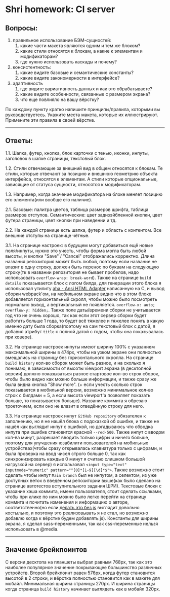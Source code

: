 # Shri homework: CI server

## Вопросы:
1. правильное использование БЭМ-сущностей:
    1. какие части макета являются одним и тем же блоком?
    1. какие стили относятся к блокам, а какие к элементам и модификаторам?
    1. где нужно использовать каскады и почему?
1. консистентность:
    1. какие видите базовые и семантические константы?
    1. какие видите закономерности в интерфейсе?
1. адаптивность
    1. где видите вариативность данных и как это обрабатываете?
    1. какие видите особенности, связанные с размером экрана?
    1. что еще повлияло на вашу вёрстку?

По каждому пункту кратко напишите принципы/правила, которыми вы руководствуетесь. Укажите места макета, которые их иллюстрируют. Примените эти правила в своей вёрстке.

---

## Ответы:
1.1. Шапка, футер, кнопка, блок карточки с тенью, иконки, инпуты, заголовок в шапке страницы, текстовый блок.

1.2. Стили отвечающие за внешний вид в общем относятся к блокам. Те стили, которые отвечают за позицию и внешнюю геометрию объекта интерфейса, относятся к элементам. А стили которые опциональные, зависящие от статуса сущности, относятся к модификаторам.

1.3. Например, когда значение модификатора на блоке меняет позицию его элемента(или вообще его наличие).

2.1. Базовые: палитра цветов, таблица размеров шрифта, таблица размеров отступов. Семантические: цвет задизэйбленной кнопки, цвет футера страницы, цвет кнопки при наведении и тд.

2.2. На каждой странице есть шапка, футер и область с контентом. Все внешние отступы на странице чётные.

3.1. На странице настроек: в будущем могут добавиться ещё новые поля/инпуты, нужно это учесть, чтобы форма могла быть любой высоты, и кнопки "Save" / "Cancel" отображались корректно. Длина названия репозитория может быть любой, поэтому если название не влазит в одну строку, должен быть перенос по буквам на следующую строку(тк в названии репозитория не бывает пробелов, надо использовать `overflow-wrap: break-word`). Также на странице `build details` показывается блок с логом билда, для генерации этого блока я использовал утилиту [aha - Ansi HTML Adapter](https://github.com/theZiz/aha) написанную на C, и вывод сборки webpack'ом, на мобильном экране видно что в этом блоке добавляется горизонтальный скролл, чтобы можно было посмотреть нормально вывод, а вертикальный не появляется. `overflow-x: auto; overflow-y: hidden;`. Также поле даты/времени сборки не учитывается год что не очень хорошо, так как если этот сервер сборки будет работать больше 1 года, то будет всё тяжелее и тяжелее понять в какую именно дату была сборка(поэтому на сам текстовый блок с датой, я добавил атрибут `title` с полной датой с годом, чтобы она показывалась при ховере).

3.2. На странице настроек инпуты имеют ширину 100% с указанием максимальной ширины в 474px, чтобы на узком экране они полностью вмещались на страницу без горизонтального скролла. На странице `build history` кол-во сборок может быть разное, и на сколько я понимаю, в зависимости от высоты viewport экрана (в десктопной версии) должно показываться разное стартовое кол-во строк сборок, чтобы было видно как можно больше информации, и также сразу же была видна кнопка "Show more". (+ если учесть сколько строк показывается в мобильной версии, возможно минимальное кол-во строк с билдами = 5, а если высота viewport'a позволяет показать больше, то показывается больше). Название коммита я обрезаю троеточием, если оно не влазит в отведённую строку для него.

3.3. На странице настроек инпут `GitHub repository` обязателен к заполнению, но я не нашёл блока с подсказкой об ошибке, и также не нашёл как выглядит инпут с ошибкой, но догадываюсь что обводка инпута при ошибке становится красной `--red-500`. Также инпут с вводом кол-ва минут, разрешает вводить только цифры и ничего больше, поэтому для улучшения юзабилити пользователей на мобильных устройствах(чтобы сразу открывалась клавиатура только с цифрами, и была проверка на ввод чисел строго больше 0, так как синхронизировать каждые 0 минут я считаю слишком большой нагрузкой на сервер) я использовал `<input type="text" inputmode="numeric" pattern="^[0]*[1-9][\d]*$">`. Также возможно стоит сделать чтобы инпут `Main branch` был не инпутом, а селектом, из уже доступных веток в введённом репозитории выше(как было сделано на странице автотестов вступительного задания ШРИ). Текстовые блоки с указание хэша коммита, имени пользователя, стоит сделать ссылками, чтобы при клике по ним можно было легко перейти на страницу коммита и почитать изменения и информацию о авторе, соответственно(но если [делать это без js](https://css-tricks.com/nested-links/) выглядит довольно костыльно, и поэтому это реализовывать я не стал, но возможно добавлю когда к вёрстке будем добавлять js). Константы для ширины экрана, я сделал sass-переменными, так как css-переменные нельзя использовать в @media.

---
## Значение брейкпоинтов
С версии десктопа на планшеты выбрал равным 768px, так как это наиболее популярное значение покрывающее большинство различных устройств. Второй брейкпоинт равен 576px, когда футер становится высотой в 2 строки, и вёрстка полностью становится как в макете для мобайл. Минимальная ширина страницы 270px. И ширина страницы когда страница `build history` начинает выглядеть как в мобайл 320px.